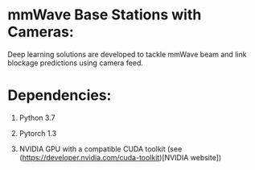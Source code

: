 # mmWave Base Stations with Cameras:
Deep learning solutions are developed to tackle mmWave beam and link blockage predictions using camera feed.

# Dependencies:

1) Python 3.7 

2) Pytorch 1.3

3) NVIDIA GPU with a compatible CUDA toolkit (see (https://developer.nvidia.com/cuda-toolkit)[NVIDIA website])
